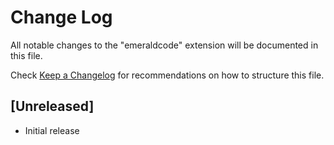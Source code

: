 # Change Log

All notable changes to the "emeraldcode" extension will be documented in this file.

Check [Keep a Changelog](http://keepachangelog.com/) for recommendations on how to structure this file.

## [Unreleased]

- Initial release
